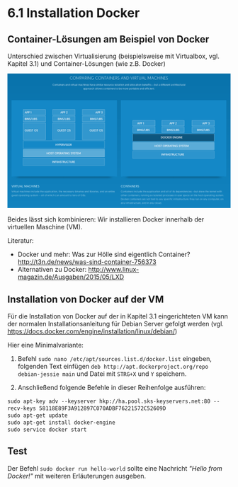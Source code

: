 # 6.1 Installation Docker

## Container-Lösungen am Beispiel von Docker

Unterschied zwischen Virtualisierung (beispielsweise mit Virtualbox, vgl. Kapitel 3.1) und Container-Lösungen (wie z.B. Docker)

[![Vergleich von docker.com](images/screenshot-docker-comparison.png)](https://www.docker.com/what-docker)

Beides lässt sich kombinieren: Wir installieren Docker innerhalb der virtuellen Maschine (VM).

Literatur:
* Docker und mehr: Was zur Hölle sind eigentlich Container? http://t3n.de/news/was-sind-container-756373
* Alternativen zu Docker: http://www.linux-magazin.de/Ausgaben/2015/05/LXD

## Installation von Docker auf der VM

Für die Installation von Docker auf der in Kapitel 3.1 eingerichteten VM kann der normalen Installationsanleitung für Debian Server gefolgt werden (vgl. https://docs.docker.com/engine/installation/linux/debian/)

Hier eine Minimalvariante:

1. Befehl ```sudo nano /etc/apt/sources.list.d/docker.list``` eingeben, folgenden Text einfügen ```deb http://apt.dockerproject.org/repo debian-jessie main``` und Datei mit ```STRG+X``` und ```Y``` speichern.

2. Anschließend folgende Befehle in dieser Reihenfolge ausführen:

```
sudo apt-key adv --keyserver hkp://ha.pool.sks-keyservers.net:80 --recv-keys 58118E89F3A912897C070ADBF76221572C52609D
sudo apt-get update
sudo apt-get install docker-engine
sudo service docker start
```

## Test

Der Befehl ```sudo docker run hello-world``` sollte eine Nachricht *"Hello from Docker!"* mit weiteren Erläuterungen ausgeben.